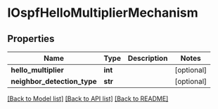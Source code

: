 # IOspfHelloMultiplierMechanism

## Properties
Name | Type | Description | Notes
------------ | ------------- | ------------- | -------------
**hello_multiplier** | **int** |  | [optional] 
**neighbor_detection_type** | **str** |  | [optional] 

[[Back to Model list]](../README.md#documentation-for-models) [[Back to API list]](../README.md#documentation-for-api-endpoints) [[Back to README]](../README.md)


